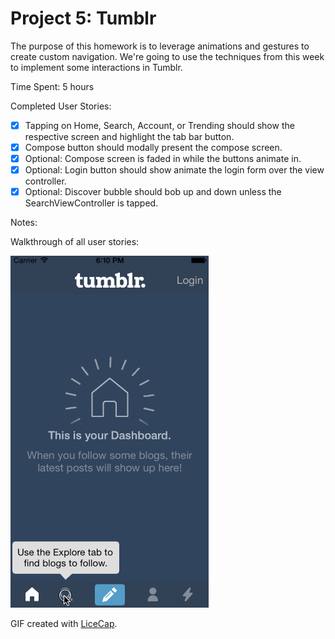 # Project 5: Tumblr

The purpose of this homework is to leverage animations and gestures to create custom navigation. We're going to use the techniques from this week to implement some interactions in Tumblr.

Time Spent: 5 hours

Completed User Stories:
* [x]	Tapping on Home, Search, Account, or Trending should show the respective screen and highlight the tab bar button.
* [x]	Compose button should modally present the compose screen.
* [x]	Optional: Compose screen is faded in while the buttons animate in.
* [x]	Optional: Login button should show animate the login form over the view controller.
* [x]	Optional: Discover bubble should bob up and down unless the SearchViewController is tapped.

Notes:


Walkthrough of all user stories:

![Video Walkthrough](demo.gif)

GIF created with [LiceCap](http://www.cockos.com/licecap/).

